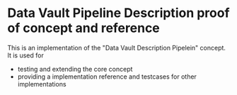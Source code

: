 Data Vault Pipeline Description proof of concept and reference
==============================================================

This is an implementation of the "Data Vault Description Pipelein" concept. 
It is used for
* testing and extending the core concept
* providing a implementation reference and testcases for other implementations
